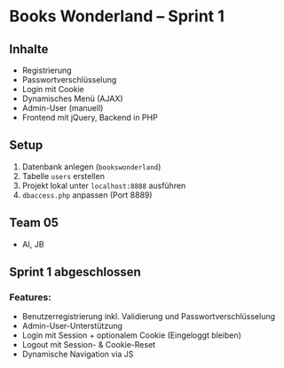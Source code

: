 # Books Wonderland – Sprint 1

## Inhalte
- Registrierung
- Passwortverschlüsselung
- Login mit Cookie
- Dynamisches Menü (AJAX)
- Admin-User (manuell)
- Frontend mit jQuery, Backend in PHP

## Setup
1. Datenbank anlegen (`bookswonderland`)
2. Tabelle `users` erstellen
3. Projekt lokal unter `localhost:8888` ausführen
4. `dbaccess.php` anpassen (Port 8889)

## Team 05
- AI, JB

## Sprint 1 abgeschlossen

### Features:
- Benutzerregistrierung inkl. Validierung und Passwortverschlüsselung
- Admin-User-Unterstützung
- Login mit Session + optionalem Cookie (Eingeloggt bleiben)
- Logout mit Session- & Cookie-Reset
- Dynamische Navigation via JS